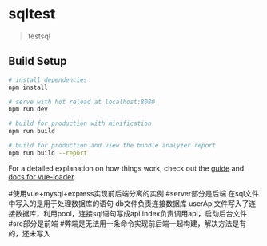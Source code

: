 # sqltest

> testsql

## Build Setup

``` bash
# install dependencies
npm install

# serve with hot reload at localhost:8080
npm run dev

# build for production with minification
npm run build

# build for production and view the bundle analyzer report
npm run build --report
```

For a detailed explanation on how things work, check out the [guide](http://vuejs-templates.github.io/webpack/) and [docs for vue-loader](http://vuejs.github.io/vue-loader).


#使用vue+mysql+express实现前后端分离的实例
#server部分是后端
在sql文件中写入的是用于处理数据库的语句
db文件负责连接数据库
userApi文件写入了连接数据库，利用pool，连接sql语句写成api
index负责调用api，启动后台文件
#src部分是前端
#弊端是无法用一条命令实现前后端一起构建，解决方法是有的，还未写入
